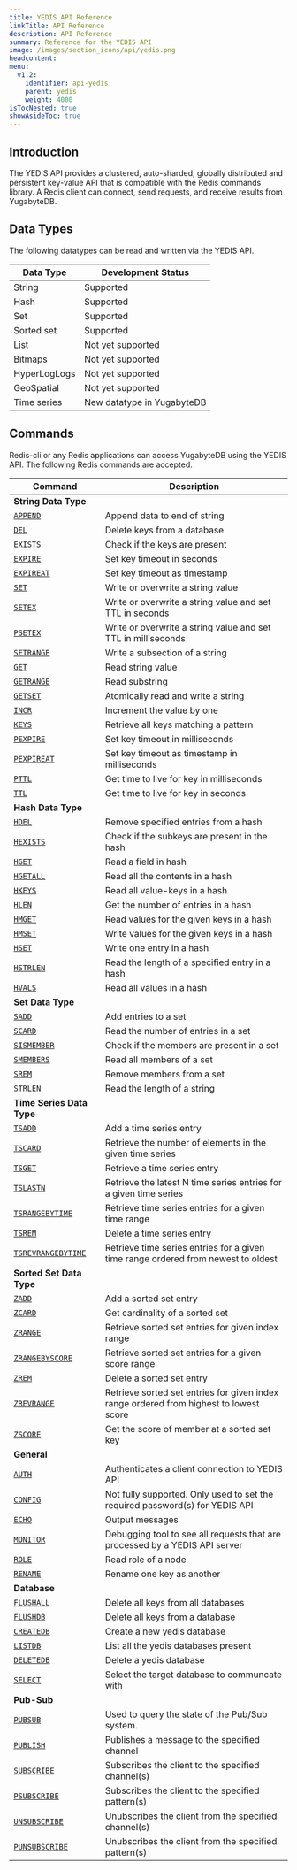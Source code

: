 ```yaml
---
title: YEDIS API Reference
linkTitle: API Reference
description: API Reference
summary: Reference for the YEDIS API
image: /images/section_icons/api/yedis.png
headcontent: 
menu:
  v1.2:
    identifier: api-yedis
    parent: yedis
    weight: 4000
isTocNested: true
showAsideToc: true
---
```


## Introduction
The YEDIS API provides a clustered, auto-sharded, globally distributed and persistent key-value API that is compatible with the Redis commands library.  A Redis client can connect, send requests, and receive results from YugabyteDB. 

## Data Types
The following datatypes can be read and written via the YEDIS API. 

Data Type | Development Status |
---------|-------------|
String | Supported |
Hash | Supported |
Set | Supported |
Sorted set | Supported |
List | Not yet supported |
Bitmaps | Not yet supported |
HyperLogLogs | Not yet supported |
GeoSpatial | Not yet supported |
Time series | New datatype in YugabyteDB |

## Commands
Redis-cli or any Redis applications can access YugabyteDB using the YEDIS API. The following Redis commands are accepted.

Command | Description |
--------|-------------|
<b>String Data Type </b> |
[`APPEND`](append/) | Append data to end of string |
[`DEL`](del/) | Delete keys from a database |
[`EXISTS`](exists/) | Check if the keys are present |
[`EXPIRE`](expire/) | Set key timeout in seconds |
[`EXPIREAT`](expireat/) | Set key timeout as timestamp |
[`SET`](set/) | Write or overwrite a string value |
[`SETEX`](setex/) | Write or overwrite a string value and set TTL in seconds |
[`PSETEX`](psetex/) | Write or overwrite a string value and set TTL in milliseconds |
[`SETRANGE`](setrange/) | Write a subsection of a string |
[`GET`](get/) | Read string value |
[`GETRANGE`](getrange/) | Read substring |
[`GETSET`](getset/) | Atomically read and write a string |
[`INCR`](incr/) | Increment the value by one |
[`KEYS`](keys/) | Retrieve all keys matching a pattern
[`PEXPIRE`](expire/) | Set key timeout in milliseconds |
[`PEXPIREAT`](expireat/) | Set key timeout as timestamp in milliseconds |
[`PTTL`](pttl/) | Get time to live for key in milliseconds |
[`TTL`](ttl/) | Get time to live for key in seconds |
<b> Hash Data Type </b>|
[`HDEL`](hdel/) | Remove specified entries from a hash |
[`HEXISTS`](hexists/) | Check if the subkeys are present in the hash |
[`HGET`](hget/) | Read a field in hash |
[`HGETALL`](hgetall/) | Read all the contents in a hash |
[`HKEYS`](hkeys/) | Read all value-keys in a hash |
[`HLEN`](hlen/) | Get the number of entries in a hash |
[`HMGET`](hmget/) | Read values for the given keys in a hash |
[`HMSET`](hmset/) | Write values for the given keys in a hash |
[`HSET`](hset/) | Write one entry in a hash |
[`HSTRLEN`](hstrlen/) | Read the length of a specified entry in a hash |
[`HVALS`](hvals/) | Read all values in a hash |
<b> Set Data Type </b>|
[`SADD`](sadd/) | Add entries to a set |
[`SCARD`](scard/) | Read the number of entries in a set |
[`SISMEMBER`](sismember/) | Check if the members are present in a set |
[`SMEMBERS`](smembers/) | Read all members of a set |
[`SREM`](srem/) | Remove members from a set |
[`STRLEN`](strlen/) | Read the length of a string |
<b> Time Series Data Type </b>|
[`TSADD`](tsadd/) | Add a time series entry |
[`TSCARD`](tscard/) | Retrieve the number of elements in the given time series |
[`TSGET`](tsget/) | Retrieve a time series entry |
[`TSLASTN`](tslastn/) | Retrieve the latest N time series entries for a given time series |
[`TSRANGEBYTIME`](tsrangebytime/) | Retrieve time series entries for a given time range |
[`TSREM`](tsrem/) | Delete a time series entry |
[`TSREVRANGEBYTIME`](tsrevrangebytime/) | Retrieve time series entries for a given time range ordered from newest to oldest |
<b> Sorted Set Data Type </b>|
[`ZADD`](zadd/) | Add a sorted set entry |
[`ZCARD`](zcard/) | Get cardinality of a sorted set |
[`ZRANGE`](zrange/) | Retrieve sorted set entries for given index range
[`ZRANGEBYSCORE`](zrangebyscore/) | Retrieve sorted set entries for a given score range |
[`ZREM`](zrem/) | Delete a sorted set entry |
[`ZREVRANGE`](zrevrange/) | Retrieve sorted set entries for given index range ordered from highest to lowest score |
[`ZSCORE`](zscore/) | Get the score of member at a sorted set key |
<b> General </b>|
[`AUTH`](auth/) | Authenticates a client connection to YEDIS API |
[`CONFIG`](config/) | Not fully supported. Only used to set the required password(s) for YEDIS API |
[`ECHO`](echo/) | Output messages |
[`MONITOR`](monitor/) | Debugging tool to see all requests that are processed by a YEDIS API server |
[`ROLE`](role/) | Read role of a node |
[`RENAME`](rename/) | Rename one key as another |
<b> Database </b>|
[`FLUSHALL`](flushall/) | Delete all keys from all databases |
[`FLUSHDB`](flushdb/) | Delete all keys from a database |
[`CREATEDB`](createdb/) | Create a new yedis database |
[`LISTDB`](listdb/) | List all the yedis databases present |
[`DELETEDB`](deletedb/) | Delete a yedis database |
[`SELECT`](select/) | Select the target database to communcate with |
<b> Pub-Sub </b>|
[`PUBSUB`](pubsub/) | Used to query the state of the Pub/Sub system. |
[`PUBLISH`](publish/) | Publishes a message to the specified channel |
[`SUBSCRIBE`](subscribe/) | Subscribes the client to the specified channel(s) |
[`PSUBSCRIBE`](psubscribe/) | Subscribes the client to the specified pattern(s)  |
[`UNSUBSCRIBE`](unsubscribe/) | Unubscribes the client from the specified channel(s) |
[`PUNSUBSCRIBE`](punsubscribe/) | Unubscribes the client from the specified pattern(s) |
